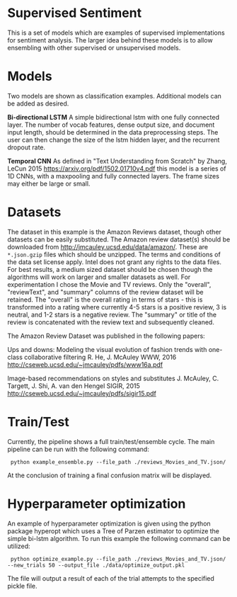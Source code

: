 # Supervised Sentiment

This is a set of models which are examples of supervised implementations for sentiment analysis.
The larger idea behind these models is to allow ensembling with other supervised or unsupervised models.


# Models
Two models are shown as classification examples. Additional models can be added as desired.

<b>Bi-directional LSTM</b>
A simple bidirectional lstm with one fully connected layer. The number of vocab features, dense output size, and document input length, should be determined in the data preprocessing steps. The user can then change the size of the lstm hidden layer, and the recurrent dropout rate.

<b>Temporal CNN</b>
As defined in "Text Understanding from Scratch" by Zhang, LeCun 2015 https://arxiv.org/pdf/1502.01710v4.pdf this model is a series of 1D CNNs, with a maxpooling and fully connected layers. The frame sizes may either be large or small.


# Datasets
The dataset in this example is the Amazon Reviews dataset, though other datasets can be easily substituted.
The Amazon review dataset(s) should be downloaded from http://jmcauley.ucsd.edu/data/amazon/. These are `*.json.gzip` files which should be unzipped. The terms and conditions of the data set license apply. Intel does not grant any rights to the data files.
For best results, a medium sized dataset should be chosen though the algorithms will work on larger and smaller datasets as well. For experimentation I chose the Movie and TV reviews.
Only the "overall", "reviewText", and "summary" columns of the review dataset will be retained. The "overall" is the overall rating in terms of stars - this is transformed into a rating where currently 4-5 stars is a positive review, 3 is neutral, and 1-2 stars is a negative review.
The "summary" or title of the review is concatenated with the review text and subsequently cleaned.

The Amazon Review Dataset was published in the following papers:

Ups and downs: Modeling the visual evolution of fashion trends with one-class collaborative filtering
R. He, J. McAuley
WWW, 2016
http://cseweb.ucsd.edu/~jmcauley/pdfs/www16a.pdf

Image-based recommendations on styles and substitutes
J. McAuley, C. Targett, J. Shi, A. van den Hengel
SIGIR, 2015
http://cseweb.ucsd.edu/~jmcauley/pdfs/sigir15.pdf


# Train/Test
Currently, the pipeline shows a full train/test/ensemble cycle. The main pipeline can be run with the following command:
```
 python example_ensemble.py --file_path ./reviews_Movies_and_TV.json/
```
At the conclusion of training a final confusion matrix will be displayed.

# Hyperparameter optimization
An example of hyperparameter optimization is given using the python package hyperopt which uses a Tree of Parzen estimator to optimize the simple bi-lstm algorithm. To run this example the following command can be utilized:
```
 python optimize_example.py --file_path ./reviews_Movies_and_TV.json/ --new_trials 50 --output_file ./data/optimize_output.pkl
```
The file will output a result of each of the trial attempts to the specified pickle file.
